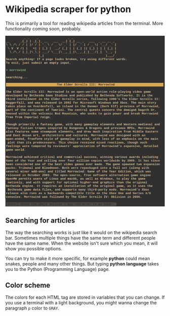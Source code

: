 # Wikipedia scraper for python

This is primarily a tool for reading wikipedia articles from the terminal. More functionality coming soon, probably.

![example](Screenshot_20230701_070103.png)

## Searching for articles
The way the searching works is just like it would on the wikipedia search bar. Sometimes multiple things have the same term and different people have the same name. When the website isn't sure which you mean, it will show you possible options.

You can try to make it more specific, for example **python** could mean snakes, people and many other things. But typing **python language** takes you to the Python (Programming Language) page.

## Color scheme
The colors for each HTML tag are stored in variables that you can change. If you use a terminal with a light background, you might wanna change the paragraph `p` color to `GRAY`.
